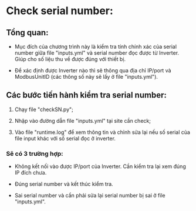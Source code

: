 # Check serial number:

## Tổng quan:

+ Mục đích của chương trình này là kiểm tra tính chính xác của serial number giữa file "inputs.yml" và serial number đọc được từ Inverter. Giúp cho số liệu thu về được đúng với thiết bị.

+ Để xác định được Inverter nào thì sẽ thông qua địa chỉ IP/port và ModbusUnitID (các thông số này sẽ lấy ở file "inputs.yml").

## Các bước tiến hành kiểm tra serial number:

1. Chạy file "checkSN.py";

2. Nhập vào đường dẫn file "inputs.yml" tại site cần check;

3. Vào file "runtime.log" để xem thông tin và chỉnh sửa lại nếu số serial của file input khác với số serial đọc ở inverter.

### Sẽ có 3 trường hợp:

+ Không kết nối vào được IP/port của Inverter. Cần kiểm tra lại xem đúng IP đích chưa.

+ Đúng serial number và kết thúc kiểm tra.

+ Sai serial number và cần phải sửa lại serial number bị sai ở file "inputs.yml".
